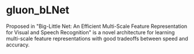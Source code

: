 # gluon_bLNet
Proposed in "Big-Little Net: An Efficient Multi-Scale Feature Representation for Visual and Speech Recognition" is a novel architecture for learning multi-scale feature representations with good tradeoffs between speed and accuracy.
